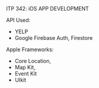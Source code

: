 ITP 342: iOS APP DEVELOPMENT

API Used:
- YELP
- Google Firebase Auth, Firestore

Apple Frameworks:
- Core Location,
- Map Kit,
- Event Kit
- UIkit
